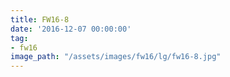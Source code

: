 ```yaml
---
title: FW16-8
date: '2016-12-07 00:00:00'
tag:
- fw16
image_path: "/assets/images/fw16/lg/fw16-8.jpg"
---
```

